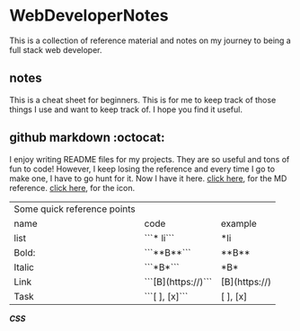 # WebDeveloperNotes
This is a collection of reference material and notes on my journey to being a full stack web developer. 

## notes

This is a cheat sheet for beginners. This is for me to keep track of those things I use and want to keep track of. I hope you find it useful. 

## github markdown :octocat:

I enjoy writing README files for my projects. They are so useful and tons of fun to code! However, I keep losing the reference and every time I go to make one, I have to go hunt for it. Now I have it here. [click here](https://help.github.com/en/articles/basic-writing-and-formatting-syntax#using-emoji), for the MD reference. [click here](https://www.webfx.com/tools/emoji-cheat-sheet/), for the icon.

<table>
  <tr>
    <td>
        Some quick reference points
    </td>
  </tr>
  <tr>
    <td>name</td>
    <td>code</td>
    <td>example</td>
  </tr>
  <tr>
    <td>list</td>
    <td>```* li```</td>
    <td>*li</td>
  </tr>
  <tr>
    <td>Bold:</td>
    <td>```**B**```</td>
    <td>**B** </td>
  </tr>
  <tr>
    <td>Italic</td>
    <td>```*B*```</td>
    <td>*B*</td>
  </tr>
  <tr>
    <td>Link</td>
    <td>```[B](https://)```</td>
    <td>[B](https://)</td>
  </tr>
    <tr>
    <td>Task</td>
    <td>```[ ], [x]```</td>
    <td>[ ], [x]</td>
  </tr>
</table>


***CSS***
